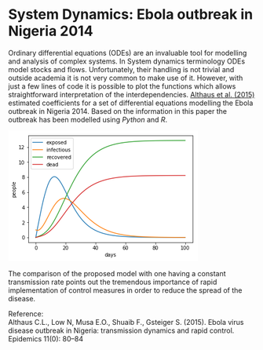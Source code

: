 # System Dynamics: Ebola outbreak in Nigeria 2014

Ordinary differential equations (ODEs) are an invaluable tool for modelling and analysis of complex systems. 
In System dynamics terminology ODEs model stocks and flows. 
Unfortunately, their handling is not trivial and outside academia it is not very common to make use of it. 
However, with just a few lines of code it is possible to plot the functions which allows straightforward interpretation of the interdependencies. 
<a href="http://dx.doi.org/10.1016/j.epidem.2015.03.001">Althaus et al. (2015)</a> estimated coefficients for a set of differential equations modelling the Ebola outbreak in Nigeria 2014. 
Based on the information in this paper the outbreak has been modelled using *Python* and *R*.

![Ebola outbreak in Nigeria 2014](outbreak.png)

The comparison of the proposed model with one having a constant transmission rate points out the tremendous importance of rapid implementation of control measures in order to reduce the spread of the disease.

Reference: <br />
Althaus C.L., Low N, Musa E.O., Shuaib F., Gsteiger S. (2015). Ebola virus disease outbreak in Nigeria: transmission dynamics and rapid control. Epidemics 11(0): 80–84
